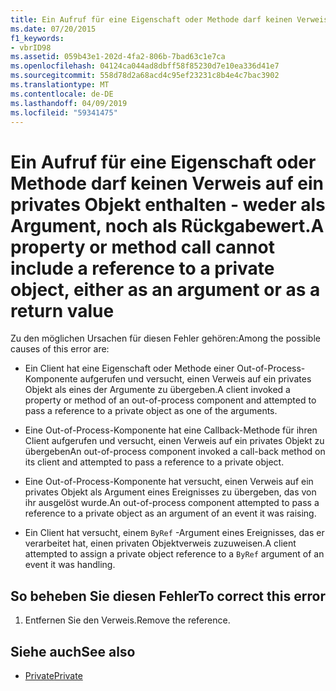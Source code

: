 ```yaml
---
title: Ein Aufruf für eine Eigenschaft oder Methode darf keinen Verweis auf ein privates Objekt enthalten - weder als Argument, noch als Rückgabewert.
ms.date: 07/20/2015
f1_keywords:
- vbrID98
ms.assetid: 059b43e1-202d-4fa2-806b-7bad63c1e7ca
ms.openlocfilehash: 04124ca044ad8dbff58f85230d7e10ea336d41e7
ms.sourcegitcommit: 558d78d2a68acd4c95ef23231c8b4e4c7bac3902
ms.translationtype: MT
ms.contentlocale: de-DE
ms.lasthandoff: 04/09/2019
ms.locfileid: "59341475"
---
```

# <a name="a-property-or-method-call-cannot-include-a-reference-to-a-private-object-either-as-an-argument-or-as-a-return-value"></a><span data-ttu-id="5c676-102">Ein Aufruf für eine Eigenschaft oder Methode darf keinen Verweis auf ein privates Objekt enthalten - weder als Argument, noch als Rückgabewert.</span><span class="sxs-lookup"><span data-stu-id="5c676-102">A property or method call cannot include a reference to a private object, either as an argument or as a return value</span></span>
<span data-ttu-id="5c676-103">Zu den möglichen Ursachen für diesen Fehler gehören:</span><span class="sxs-lookup"><span data-stu-id="5c676-103">Among the possible causes of this error are:</span></span>  
  
-   <span data-ttu-id="5c676-104">Ein Client hat eine Eigenschaft oder Methode einer Out-of-Process-Komponente aufgerufen und versucht, einen Verweis auf ein privates Objekt als eines der Argumente zu übergeben.</span><span class="sxs-lookup"><span data-stu-id="5c676-104">A client invoked a property or method of an out-of-process component and attempted to pass a reference to a private object as one of the arguments.</span></span>  
  
-   <span data-ttu-id="5c676-105">Eine Out-of-Process-Komponente hat eine Callback-Methode für ihren Client aufgerufen und versucht, einen Verweis auf ein privates Objekt zu übergeben</span><span class="sxs-lookup"><span data-stu-id="5c676-105">An out-of-process component invoked a call-back method on its client and attempted to pass a reference to a private object.</span></span>  
  
-   <span data-ttu-id="5c676-106">Eine Out-of-Process-Komponente hat versucht, einen Verweis auf ein privates Objekt als Argument eines Ereignisses zu übergeben, das von ihr ausgelöst wurde.</span><span class="sxs-lookup"><span data-stu-id="5c676-106">An out-of-process component attempted to pass a reference to a private object as an argument of an event it was raising.</span></span>  
  
-   <span data-ttu-id="5c676-107">Ein Client hat versucht, einem `ByRef` -Argument eines Ereignisses, das er verarbeitet hat, einen privaten Objektverweis zuzuweisen.</span><span class="sxs-lookup"><span data-stu-id="5c676-107">A client attempted to assign a private object reference to a `ByRef` argument of an event it was handling.</span></span>  
  
## <a name="to-correct-this-error"></a><span data-ttu-id="5c676-108">So beheben Sie diesen Fehler</span><span class="sxs-lookup"><span data-stu-id="5c676-108">To correct this error</span></span>  
  
1. <span data-ttu-id="5c676-109">Entfernen Sie den Verweis.</span><span class="sxs-lookup"><span data-stu-id="5c676-109">Remove the reference.</span></span>  
  
## <a name="see-also"></a><span data-ttu-id="5c676-110">Siehe auch</span><span class="sxs-lookup"><span data-stu-id="5c676-110">See also</span></span>

- [<span data-ttu-id="5c676-111">Private</span><span class="sxs-lookup"><span data-stu-id="5c676-111">Private</span></span>](../../../visual-basic/language-reference/modifiers/private.md)
